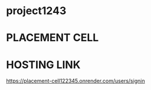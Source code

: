 # project1243
# PLACEMENT CELL
# HOSTING LINK 
https://placement-cell122345.onrender.com/users/signin
